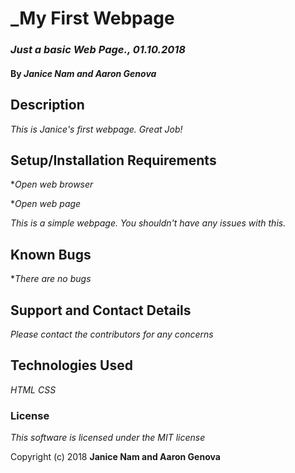 # _My First Webpage

### _Just a basic Web Page., 01.10.2018_

#### By _**Janice Nam and Aaron Genova**_

## Description

_This is Janice's first webpage. Great Job!_

## Setup/Installation Requirements

*_Open web browser_

*_Open web page_

_This is a simple webpage. You shouldn't have any issues with this._

## Known Bugs

*_There are no bugs_

## Support and Contact Details

_Please contact the contributors for any concerns_

## Technologies Used

_HTML_
_CSS_

### License

*This software is licensed under the MIT license*

Copyright (c) 2018 **Janice Nam and Aaron Genova**
